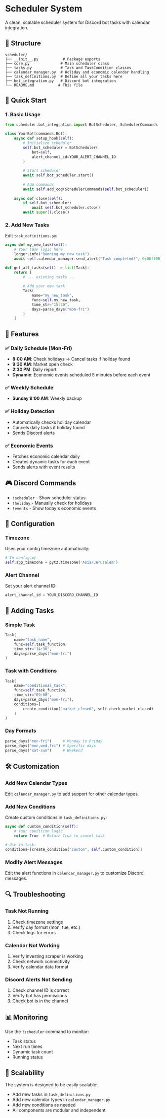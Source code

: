 # Scheduler System

A clean, scalable scheduler system for Discord bot tasks with calendar integration.

## 📁 Structure

```
scheduler/
├── __init__.py           # Package exports
├── core.py              # Main scheduler class
├── tasks.py             # Task and TaskCondition classes
├── calendar_manager.py  # Holiday and economic calendar handling
├── task_definitions.py  # Define all your tasks here
├── bot_integration.py   # Discord bot integration
└── README.md           # This file
```

## 🚀 Quick Start

### 1. Basic Usage

```python
from scheduler.bot_integration import BotScheduler, SchedulerCommands

class YourBot(commands.Bot):
    async def setup_hook(self):
        # Initialize scheduler
        self.bot_scheduler = BotScheduler(
            bot=self,
            alert_channel_id=YOUR_ALERT_CHANNEL_ID
        )
        
        # Start scheduler
        await self.bot_scheduler.start()
        
        # Add commands
        await self.add_cog(SchedulerCommands(self.bot_scheduler))
    
    async def close(self):
        if self.bot_scheduler:
            await self.bot_scheduler.stop()
        await super().close()
```

### 2. Add New Tasks

Edit `task_definitions.py`:

```python
async def my_new_task(self):
    # Your task logic here
    logger.info("Running my new task")
    await self.calendar_manager.send_alert("Task completed!", 0x00ff00)

def get_all_tasks(self) -> list[Task]:
    return [
        # ... existing tasks ...
        
        # Add your new task
        Task(
            name="my_new_task",
            func=self.my_new_task,
            time_str="15:30",
            days=parse_days("mon-fri")
        )
    ]
```

## 📅 Features

### ✅ Daily Schedule (Mon-Fri)
- **8:00 AM**: Check holidays → Cancel tasks if holiday found
- **9:30 AM**: Market open check
- **2:30 PM**: Daily report
- **Dynamic**: Economic events scheduled 5 minutes before each event

### ✅ Weekly Schedule
- **Sunday 9:00 AM**: Weekly backup

### ✅ Holiday Detection
- Automatically checks holiday calendar
- Cancels daily tasks if holiday found
- Sends Discord alerts

### ✅ Economic Events
- Fetches economic calendar daily
- Creates dynamic tasks for each event
- Sends alerts with event results

## 🎮 Discord Commands

- `!scheduler` - Show scheduler status
- `!holiday` - Manually check for holidays
- `!events` - Show today's economic events

## 🔧 Configuration

### Timezone
Uses your config timezone automatically:
```python
# In config.py
self.app_timezone = pytz.timezone('Asia/Jerusalem')
```

### Alert Channel
Set your alert channel ID:
```python
alert_channel_id = YOUR_DISCORD_CHANNEL_ID
```

## 📝 Adding Tasks

### Simple Task
```python
Task(
    name="task_name",
    func=self.task_function,
    time_str="14:30",
    days=parse_days("mon-fri")
)
```

### Task with Conditions
```python
Task(
    name="conditional_task",
    func=self.task_function,
    time_str="09:00",
    days=parse_days("mon-fri"),
    conditions=[
        create_condition("market_closed", self.check_market_closed)
    ]
)
```

### Day Formats
```python
parse_days("mon-fri")     # Monday to Friday
parse_days("mon,wed,fri") # Specific days
parse_days("sat-sun")     # Weekend
```

## 🛠️ Customization

### Add New Calendar Types
Edit `calendar_manager.py` to add support for other calendar types.

### Add New Conditions
Create custom conditions in `task_definitions.py`:
```python
async def custom_condition(self):
    # Your condition logic
    return True  # Return True to cancel task

# Use in task:
conditions=[create_condition("custom", self.custom_condition)]
```

### Modify Alert Messages
Edit the alert functions in `calendar_manager.py` to customize Discord messages.

## 🔍 Troubleshooting

### Task Not Running
1. Check timezone settings
2. Verify day format (mon, tue, etc.)
3. Check logs for errors

### Calendar Not Working
1. Verify investing scraper is working
2. Check network connectivity
3. Verify calendar data format

### Discord Alerts Not Sending
1. Check channel ID is correct
2. Verify bot has permissions
3. Check bot is in the channel

## 📊 Monitoring

Use the `!scheduler` command to monitor:
- Task status
- Next run times
- Dynamic task count
- Running status

## 🔄 Scalability

The system is designed to be easily scalable:
- Add new tasks in `task_definitions.py`
- Add new calendar types in `calendar_manager.py`
- Add new conditions as needed
- All components are modular and independent 